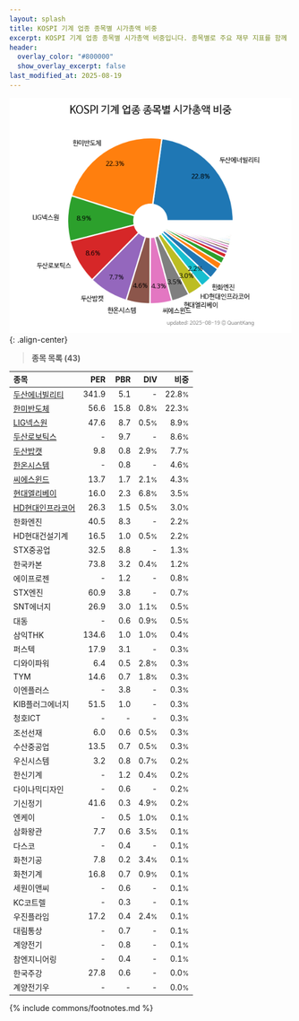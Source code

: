 ```yaml
---
layout: splash
title: KOSPI 기계 업종 종목별 시가총액 비중
excerpt: KOSPI 기계 업종 종목별 시가총액 비중입니다. 종목별로 주요 재무 지표를 함께 표시합니다.
header:
  overlay_color: "#800000"
  show_overlay_excerpt: false
last_modified_at: 2025-08-19
---
```



![KOSPI 기계 업종 종목별 시가총액 비중](/stats/sector/images/kospi_업종_기계_종목.png){: .align-center}


> **종목 목록 (43)**<a id="list"></a>

| **종목** | **PER** | **PBR** | **DIV** | **비중** |
| :------- | ------: | ------: | ------: | -------: |
| [두산에너빌리티](/034020/) | 341.9 | 5.1 | - | 22.8<small>%</small> |
| [한미반도체](/042700/) | 56.6 | 15.8 | 0.8<small>%</small> | 22.3<small>%</small> |
| [LIG넥스원](/079550/) | 47.6 | 8.7 | 0.5<small>%</small> | 8.9<small>%</small> |
| [두산로보틱스](/454910/) | - | 9.7 | - | 8.6<small>%</small> |
| [두산밥캣](/241560/) | 9.8 | 0.8 | 2.9<small>%</small> | 7.7<small>%</small> |
| [한온시스템](/018880/) | - | 0.8 | - | 4.6<small>%</small> |
| [씨에스윈드](/112610/) | 13.7 | 1.7 | 2.1<small>%</small> | 4.3<small>%</small> |
| [현대엘리베이](/017800/) | 16.0 | 2.3 | 6.8<small>%</small> | 3.5<small>%</small> |
| [HD현대인프라코어](/042670/) | 26.3 | 1.5 | 0.5<small>%</small> | 3.0<small>%</small> |
| 한화엔진 | 40.5 | 8.3 | - | 2.2<small>%</small> |
| HD현대건설기계 | 16.5 | 1.0 | 0.5<small>%</small> | 2.2<small>%</small> |
| STX중공업 | 32.5 | 8.8 | - | 1.3<small>%</small> |
| 한국카본 | 73.8 | 3.2 | 0.4<small>%</small> | 1.2<small>%</small> |
| 에이프로젠 | - | 1.2 | - | 0.8<small>%</small> |
| STX엔진 | 60.9 | 3.8 | - | 0.7<small>%</small> |
| SNT에너지 | 26.9 | 3.0 | 1.1<small>%</small> | 0.5<small>%</small> |
| 대동 | - | 0.6 | 0.9<small>%</small> | 0.5<small>%</small> |
| 삼익THK | 134.6 | 1.0 | 1.0<small>%</small> | 0.4<small>%</small> |
| 퍼스텍 | 17.9 | 3.1 | - | 0.3<small>%</small> |
| 디와이파워 | 6.4 | 0.5 | 2.8<small>%</small> | 0.3<small>%</small> |
| TYM | 14.6 | 0.7 | 1.8<small>%</small> | 0.3<small>%</small> |
| 이엔플러스 | - | 3.8 | - | 0.3<small>%</small> |
| KIB플러그에너지 | 51.5 | 1.0 | - | 0.3<small>%</small> |
| 청호ICT | - | - | - | 0.3<small>%</small> |
| 조선선재 | 6.0 | 0.6 | 0.5<small>%</small> | 0.3<small>%</small> |
| 수산중공업 | 13.5 | 0.7 | 0.5<small>%</small> | 0.3<small>%</small> |
| 우신시스템 | 3.2 | 0.8 | 0.7<small>%</small> | 0.2<small>%</small> |
| 한신기계 | - | 1.2 | 0.4<small>%</small> | 0.2<small>%</small> |
| 다이나믹디자인 | - | 0.6 | - | 0.2<small>%</small> |
| 기신정기 | 41.6 | 0.3 | 4.9<small>%</small> | 0.2<small>%</small> |
| 엔케이 | - | 0.5 | 1.0<small>%</small> | 0.1<small>%</small> |
| 삼화왕관 | 7.7 | 0.6 | 3.5<small>%</small> | 0.1<small>%</small> |
| 다스코 | - | 0.4 | - | 0.1<small>%</small> |
| 화천기공 | 7.8 | 0.2 | 3.4<small>%</small> | 0.1<small>%</small> |
| 화천기계 | 16.8 | 0.7 | 0.9<small>%</small> | 0.1<small>%</small> |
| 세원이앤씨 | - | 0.6 | - | 0.1<small>%</small> |
| KC코트렐 | - | 0.3 | - | 0.1<small>%</small> |
| 우진플라임 | 17.2 | 0.4 | 2.4<small>%</small> | 0.1<small>%</small> |
| 대림통상 | - | 0.7 | - | 0.1<small>%</small> |
| 계양전기 | - | 0.8 | - | 0.1<small>%</small> |
| 참엔지니어링 | - | 0.4 | - | 0.1<small>%</small> |
| 한국주강 | 27.8 | 0.6 | - | 0.0<small>%</small> |
| 계양전기우 | - | - | - | 0.0<small>%</small> |

{% include commons/footnotes.md %}